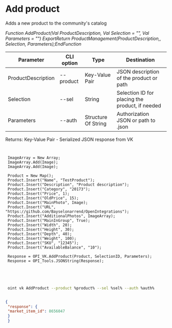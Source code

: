 ﻿---
sidebar_position: 4
---

# Add product
 Adds a new product to the community's catalog


*Function AddProduct(Val ProductDescription, Val Selection = "", Val Parameters = "") ExportReturn ProductManagement(ProductDescription,, Selection, Parameters);EndFunction*

 | Parameter | CLI option | Type | Destination |
 |-|-|-|-|
 | ProductDescription | --product | Key-Value Pair | JSON description of the product or path |
 | Selection | --sel | String | Selection ID for placing the product, if needed |
 | Parameters | --auth | Structure Of String | Authorization JSON or path to .json |

 
 Returns: Key-Value Pair - Serialized JSON response from VK

```bsl title="Code example"
	
 
 ImageArray = New Array;
 ImageArray.Add(Image);
 ImageArray.Add(Image);
 
 Product = New Map();
 Product.Insert("Name", "TestProduct");
 Product.Insert("Description", "Product description");
 Product.Insert("Category", "20173");
 Product.Insert("Price", 1);
 Product.Insert("OldPrice", 15);
 Product.Insert("MainPhoto", Image);
 Product.Insert("URL", "https://github.com/Bayselonarrend/OpenIntegrations");
 Product.Insert("AdditionalPhotos", ImageArray);
 Product.Insert("MainInGroup", True);
 Product.Insert("Width", 20);
 Product.Insert("Height", 30);
 Product.Insert("Depth", 40);
 Product.Insert("Weight", 100);
 Product.Insert("SKU", "12345");
 Product.Insert("AvailableBalance", "10");
 
 Response = OPI_VK.AddProduct(Product, SelectionID, Parameters);
 Response = OPI_Tools.JSONString(Response);
 
 
	
```

```sh title="CLI command example"
 
 oint vk AddProduct --product %product% --sel %sel% --auth %auth%


```


```json title="Result"

{
 "response": {
 "market_item_id": 8656047
 }
 }

```
